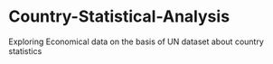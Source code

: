 # Country-Statistical-Analysis
Exploring Economical data on the basis of UN dataset about country statistics
